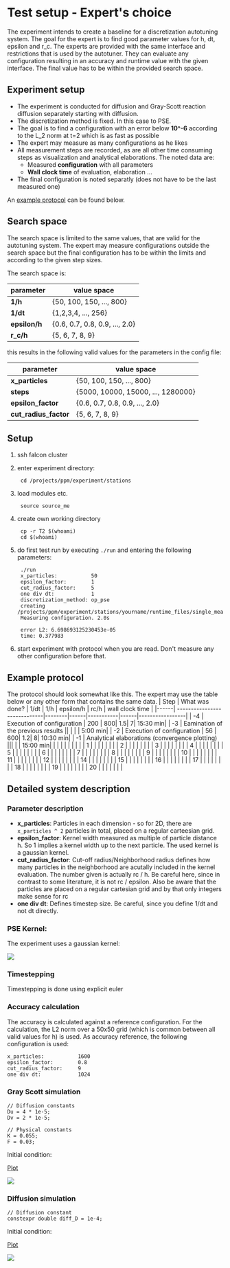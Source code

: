 # Test setup - Expert's choice
The experiment intends to create a baseline for a discretization autotuning system. The goal for the expert is to find good parameter values for h, dt, epsilon and r_c. The experts are provided with the same interface and restrictions that is used by the autotuner. They can evaluate any configuration resulting in an accuracy and runtime value with the given interface. The final value has to be within the provided search space.


## Experiment setup
- The experiment is conducted for diffusion and Gray-Scott reaction diffusion separately starting with diffusion.
- The discretization method is fixed. In this case to PSE.
- The goal is to find a configuration with an error below **10^-6** according to the L_2 norm at t=2 which is as fast as possible
- The expert may measure as many configurations as he likes
- All measurement steps are recorded, as are all other time consuming steps as visualization and analytical elaborations. The noted data are:
  - Measured **configuration** with all parameters
  - **Wall clock time** of evaluation, elaboration ...
- The final configuration is noted separatly (does not have to be the last measured one)

An [example protocol](#example-protocol) can be found below.

## Search space
The search space is limited to the same values, that are valid for the autotuning system. The expert may measure configurations outside the search space but the final configuration has to be within the limits and according to the given step sizes.

The search space is:

| parameter       | value space                    |
| --------------- | ------------------------------ |
| **1/h**         | {50, 100, 150, ..., 800}       |
| **1/dt**        | {1,2,3,4, ..., 256}            |
| **epsilon/h**   | {0.6, 0.7, 0.8, 0.9, ..., 2.0} |
| **r_c/h**       | {5, 6, 7, 8, 9}                |

this results in the following valid values for the parameters in the config file:

| parameter             | value space                        |
| --------------------- | ---------------------------------- |
| **x_particles**       | {50, 100, 150, ..., 800}           |
| **steps**             | {5000, 10000, 15000, ..., 1280000} |
| **epsilon_factor**    | {0.6, 0.7, 0.8, 0.9, ..., 2.0}     |
| **cut_radius_factor** | {5, 6, 7, 8, 9}                    |



## Setup
1. ssh falcon cluster
2. enter experiment directory:

        cd /projects/ppm/experiment/stations
3. load modules etc.

        source source_me
4. create own working directory

        cp -r T2 $(whoami)
        cd $(whoami)

5. do first test run by executing `./run` and entering the following parameters:

        ./run
        x_particles:           50
        epsilon_factor:        1
        cut_radius_factor:     5
        one div dt:            1
        discretization_method: op_pse
        creating /projects/ppm/experiment/stations/yourname/runtime_files/single_measurement/grayScott/single_measurement_50_5000_1.0_5_False_op_pse_0_1.csv
        Measuring configuration. 2.0s
        
        error L2: 6.698693125230453e-05
        time: 0.377983

6. start experiment with protocol when you are read. Don't measure any other configuration before that.

## Example protocol
The protocol should look somewhat like this. The expert may use the table below or any other form that contains the same data.
| Step | What was done?               | 1/dt   | 1/h  | epsilon/h | rc/h | wall clock time |
|------| -----------------------------|--------|------|-----------|------|-----------------|
|   -4 | Execution of configuration   | 200    |   800|        1.5|     7|        15:30 min|
|   -3 | Eamination of the previous results   ||      |           |      |         5:00 min|
|   -2 | Execution of configuration   | 56     |   600|        1.2|     8|        10:30 min|
|   -1 | Analytical elaborations (convergence plotting) |||       |      |        15:00 min|
|      |                              |        |      |           |      |                 |
|    1 |                              |        |      |           |      |                 |
|    2 |                              |        |      |           |      |                 |
|    3 |                              |        |      |           |      |                 |
|    4 |                              |        |      |           |      |                 |
|    5 |                              |        |      |           |      |                 |
|    6 |                              |        |      |           |      |                 |
|    7 |                              |        |      |           |      |                 |
|    8 |                              |        |      |           |      |                 |
|    9 |                              |        |      |           |      |                 |
|   10 |                              |        |      |           |      |                 |
|   11 |                              |        |      |           |      |                 |
|   12 |                              |        |      |           |      |                 |
|   14 |                              |        |      |           |      |                 |
|   15 |                              |        |      |           |      |                 |
|   16 |                              |        |      |           |      |                 |
|   17 |                              |        |      |           |      |                 |
|   18 |                              |        |      |           |      |                 |
|   19 |                              |        |      |           |      |                 |
|   20 |                              |        |      |           |      |                 |

## Detailed system description

### Parameter description
- **x_particles**: Particles in each dimension - so for 2D, there are `x_particles ^ 2` particles in total, placed on a regular carteesian grid.
- **epsilon_factor**: Kernel width measured as multiple of particle distance h. So 1 implies a kernel width up to the next particle. The used kernel is a gaussian kernel.
- **cut_radius_factor**: Cut-off radius/Neighborhood radius defines how many particles in the neighborhood are acutally included in the kernel evaluation. The number given is actually rc / h. Be careful here, since in contrast to some literature, it is not rc / epsilon. Also be aware that the particles are placed on a regular cartesian grid and by that only integers make sense for rc
- **one div dt**: Defines timestep size. Be careful, since you define 1/dt and not dt directly.

### PSE Kernel:
The experiment uses a gaussian kernel:

<img src="https://render.githubusercontent.com/render/math?math=\frac{1}{4 \epsilon^2 \pi}e^{-\frac{distance^2}{4\epsilon^2}}">

### Timestepping
Timestepping is done using explicit euler

### Accuracy calculation
The accuracy is calculated against a reference configuration. For the calculation, the L2 norm over a 50x50 grid (which is common between all valid values for h) is used. As accuracy reference, the following configuration is used:

    x_particles:           1600
    epsilon_factor:        0.8
    cut_radius_factor:     9
    one div dt:            1024


### Gray Scott simulation

    // Diffusion constants
    Du = 4 * 1e-5;
    Dv = 2 * 1e-5;

    // Physical constants
    K = 0.055;
    F = 0.03;

Initial condition:

[Plot](square_circle.pdf)

<img src="https://render.githubusercontent.com/render/math?math=\frac{1}{0.16 \cdot|\pi|} e^{-\frac{distance^2}{0.16}}">

### Diffusion simulation

    // Diffusion constant
    constexpr double diff_D = 1e-4;

Initial condition:

[Plot](guassian.pdf)

<img src="https://render.githubusercontent.com/render/math?math=q(x, y) = \frac{1}{\frac{x^4+y^4}{0.15^4}%2B1}">
